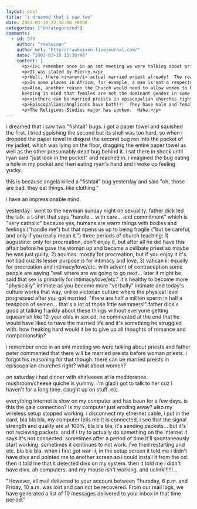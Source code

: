 ```yaml
---
layout: post
title: "i dreamed that i saw two"
date: 2003-03-10 22:36:00 +0000
categories: ["Uncategorized"]
comments:
  - id: 579
    author: "rawkvixen"
    author_url: "http://rawkvixen.livejournal.com/"
    date: "2003-03-10 15:30:40"
    content: |
      <p><i>i remember once in an smt meeting we were talking about priests and father peter commented that there will be married preists before woman priests. i forgot his reasoning for that though.</i></p>
      <p>It was stated by Pierre.</p>
      <p>Well, there <i>are</i> actual married priest already!  The reasoning is social surrounding.</p>
      <p>In some places in Africa, for example, a man is not a respectable person unless he is married, so the priests there <i>need</i> to be married to be socially respected by the culture.</p>
      <p>Also, another reason the Church would need to allow women to be priestesses or priests to be married is if there were a shortage of clergy--<br />
      keeping in mind that females are not the dominant gender in some places in the world, the Church would rather have men get married and send them over to those places. </p>
      <p><i>there can be married preists in episcopalian churches right? what about women?</i></p>
      <p>Episcopalians/Anglicans have both!!!  They have male and female clergy, and they can <i>all</i> get married!</p>
      <p>The Religious Studies major has spoken.  Haha.</p>
---
```


i dreamed that i saw two "fishtail" bugs. i got a paper towel and squished the first. i tried squishing the second but its shell was too hard, so when i dropped the paper towel in disgust the second bug ran into the pocket of my jacket, which was lying on the floor, dragging the entire paper towel as well as the other presumably dead bug behind it. i sat there in shock until ryan said "just look in the pocket" and reached in. i imagined the bug eating a hole in my pocket and then eating ryan's hand and i woke up feeling yucky.

this is because angela killed a "fishtail" bug yesterday and said "oh, those are bad. they eat things. like clothing."

i have an impressionable mind. 

yesterday i went to the newman sunday night on sexuality. father dick led the talk. a t-shirt that says "handle... with care... and commitment" which is "very catholic" because yes, humans are warm things with bodies and feelings ("handle me") but that opens us up to being fragile ("but be careful, and only if you really mean it.") three periods of church teaching: 1) augustine: only for procreation, don't enjoy it, but after all he did have this affair before he gave the woman up and became a celibate priest so maybe he was just guilty, 2) aquinas: mostly for procreation, but if you enjoy it it's not bad cuz its lesser purpose is for intimacy and love, 3) vatican ii: equally for procreation and intimacy/love/etc. with advent of contraception some people are saying "well where are we going to go next... later it might be said that sex is primarily for intimacy/love/etc." it's healthy to become more "physically" intimate as you become more "verbally" intimate and today's culture works that way, unlike victorian culture where the physical level progressed after you got married. "there are half a million sperm in half a teaspoon of semen... that's a lot of those little swimmers!" father dick's good at talking frankly about these things without everyone getting squeamish like 12-year olds in sex ed. he commented at the end that he would have liked to have the married life and it's something he struggled with. how freaking hard would it be to give up all thoughts of romance and companionship? 

i remember once in an smt meeting we were talking about priests and father peter commented that there will be married preists before woman priests. i forgot his reasoning for that though. there can be married preists in episcopalian churches right? what about women?

on saturday i had dinner with shirleeeee at la mediteranee. mushroom/cheese quiche is yummy. i'm glad i got to talk to her cuz i haven't for a long time. caught up on stuff. etc. 

everything internet is slow on my computer and has been for a few days. is this the gaia connection? is my computer just eroding away? also my wireless setup stopped working. i disconnect my ethernet cable, i put in the card, bla bla bla, my computer tells me it is connected, i see that the signal strength and quality are at 100%, bla bla bla, it's sending packets... but it's not recieving packets. and if i try to actually do something on the internet it says it's not connected. sometimes after a period of time it'll spontaneously start working. sometimes it continues to not work. i've tried restarting and etc. bla bla bla. when i first got war iii, in the setup screen it told me i didn't have divx and pointed me to another screen so i could install it from the cd. then it told me that it detected divx on my system. then it told me i didn't have divx. ah computers. and my mouse isn't working. and uclink!!!!!!...

"However, all mail delivered to your account between Thursday, 6 p.m.
and Friday, 10 a.m. was lost and can not be recovered.  From our mail
logs, we have generated a list of 10 messages delivered to your
inbox in that time period."